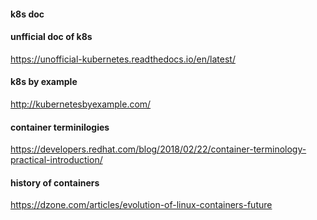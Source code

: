 #### k8s doc
#### unfficial doc of k8s

https://unofficial-kubernetes.readthedocs.io/en/latest/

#### k8s by example
http://kubernetesbyexample.com/

#### container terminilogies
https://developers.redhat.com/blog/2018/02/22/container-terminology-practical-introduction/


#### history of containers
https://dzone.com/articles/evolution-of-linux-containers-future
